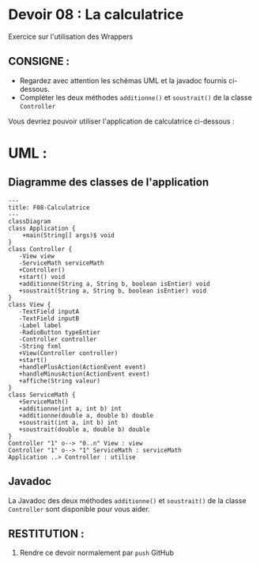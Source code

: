 # Devoir 08 : La calculatrice
Exercice sur l'utilisation des Wrappers
## CONSIGNE :
- Regardez avec attention les schémas UML et la javadoc fournis ci-dessous.
- Compléter les deux méthodes `additionne()` et `soustrait()` de la classe `Controller`

Vous devriez pouvoir utiliser l'application de calculatrice ci-dessous :

# UML :
## Diagramme des classes de l'application
```mermaid
---
title: F08-Calculatrice
---
classDiagram
class Application {
    +main(String[] args)$ void
}
class Controller {
   -View view
   -ServiceMath serviceMath
   +Controller()    
   +start() void
   +additionne(String a, String b, boolean isEntier) void
   +soustrait(String a, String b, boolean isEntier) void
}
class View {
   -TextField inputA
   -TextField inputB
   -Label label
   -RadioButton typeEntier
   -Controller controller
   -String fxml
   +View(Controller controller)
   +start()
   +handlePlusAction(ActionEvent event)
   +handleMinusAction(ActionEvent event)
   +affiche(String valeur)
}
class ServiceMath {
   +ServiceMath()
   +additionne(int a, int b) int
   +additionne(double a, double b) double
   +soustrait(int a, int b) int
   +soustrait(double a, double b) double
}
Controller "1" o--> "0..n" View : view
Controller "1" o--> "1" ServiceMath : serviceMath
Application ..> Controller : utilise
```

## Javadoc
La Javadoc des deux méthodes `additionne()` et `soustrait()` de la classe `Controller` sont disponible pour vous aider.


## RESTITUTION :
1. Rendre ce devoir normalement par `push` GitHub
